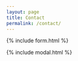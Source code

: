 ```yaml
---
layout: page
title: Contact
permalink: /contact/
---
```




{% include form.html %}

{% include modal.html %}
